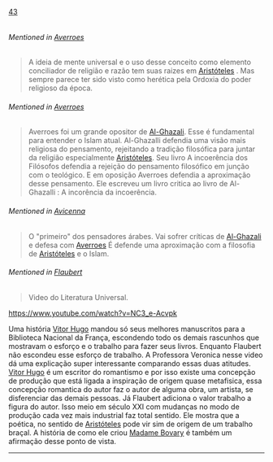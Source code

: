 [43](https://github.com/guilhermeprokisch/guilherme/issues/43) 
###### 

 


###### Mentioned in [Averroes](Averroes)  
 > A ideia de mente universal e o uso desse conceito como elemento conciliador de religião e razão tem suas raizes em [Aristóteles](Aristóteles) . Mas sempre parece ter sido visto como herética pela Ordoxia do poder religioso da época.


###### Mentioned in [Averroes](Averroes)  
 > Averroes foi um grande opositor de [Al-Ghazali](Al-Ghazali). Esse é fundamental para entender o Islam atual. Al-Ghazalli defendia uma visão mais religiosa do pensamento, rejeitando a tradição filosófica para juntar da religião especialmente [Aristóteles](Aristóteles). Seu livro A incoerência dos Filósofos defendia a rejeição do pensamento filosófico em junção com o teológico. E em oposição Averroes defendia a aproximação desse pensamento. Ele escreveu um livro critica ao livro de Al-Ghazalli : A incorência da incoerência.


###### Mentioned in [Avicenna](Avicenna)  
 > O "primeiro" dos pensadores árabes. Vai sofrer críticas de [Al-Ghazali](Al-Ghazali) e defesa com [Averroes](Averroes)
É defende uma aproximação com a filosofia de [Aristóteles](Aristóteles) e o Islam.


###### Mentioned in [Flaubert](Flaubert)  
 > Video do Literatura Universal.

https://www.youtube.com/watch?v=NC3_e-Acvpk

Uma história
[Vitor Hugo](Vitor-Hugo) mandou  só seus melhores manuscritos para a Biblioteca Nacional da França, escondendo todo os demais rascunhos que mostravam o esforço e o trabalho para fazer seus livros. Enquanto Flaubert não escondeu esse esforço de trabalho. A Professora Veronica nesse video dá uma explicação super interessante comparando essas duas atitudes. [Vitor Hugo](Vitor-Hugo) é um escritor do romantismo e por isso existe uma concepção de produção que está ligada a inspiração de origem quase metafisica, essa concepção romantica do autor faz o autor de alguma obra, um artista, se disferenciar das demais pessoas. Já Flaubert adiciona o valor trabalho a figura do autor. Isso meio em século XXI com mudanças no modo de produção cada vez mais industrial faz total sentido. Ele mostra que a poética, no sentido de [Aristóteles](Aristóteles) pode vir sim de origem de um trabalho braçal. A história de como ele criou [Madame Bovary](Madame-Bovary)  é também um afirmação desse ponto de vista.

-------------------------------------------------------------------------------

